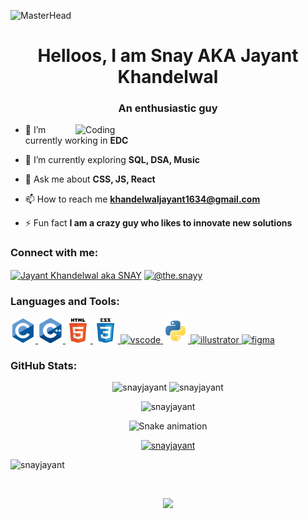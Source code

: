 ![MasterHead](https://user-images.githubusercontent.com/74038190/225813708-98b745f2-7d22-48cf-9150-083f1b00d6c9.gif)
<h1 align="center">Helloos, I am Snay AKA Jayant Khandelwal</h1>
<h3 align="center">An enthusiastic guy </h3>
<img align="right" alt="Coding" width="400" src="https://user-images.githubusercontent.com/74038190/235224431-e8c8c12e-6826-47f1-89fb-2ddad83b3abf.gif">

- 🔭 I’m currently working in **EDC**

- 🌱 I’m currently exploring **SQL, DSA, Music**

- 💬 Ask me about **CSS, JS, React**

- 📫 How to reach me **khandelwaljayant1634@gmail.com**

- ⚡ Fun fact **I am a crazy guy who likes to innovate new solutions**

<h3 align="left">Connect with me:</h3>
<p align="left">
<a href="https://www.linkedin.com/in/jayant-khandelwal-94277725b/" target="blank"><img align="center" src="https://user-images.githubusercontent.com/74038190/235294012-0a55e343-37ad-4b0f-924f-c8431d9d2483.gif" alt="Jayant Khandelwal aka SNAY" height="30" width="40" /></a>
<a href="https://www.instagram.com/the.snayy/" target="blank"><img align="center" src="https://user-images.githubusercontent.com/74038190/235294013-a33e5c43-a01c-43f6-b44d-a406d8b4ab75.gif" alt="@the.snayy" height="30" width="40" /></a>
</p>

<h3 align="left">Languages and Tools:</h3>
<p align="left">
  <a href="https://www.cprogramming.com/" target="_blank" rel="noreferrer"> <img src="https://raw.githubusercontent.com/devicons/devicon/master/icons/c/c-original.svg" alt="c" width="40" height="40"/> </a> 
  <a href="https://www.w3schools.com/cpp/" target="_blank" rel="noreferrer"> <img src="https://raw.githubusercontent.com/devicons/devicon/master/icons/cplusplus/cplusplus-original.svg" alt="cplusplus" width="40" height="40"/> </a>
  <a href="https://www.w3.org/html/" target="_blank" rel="noreferrer"> <img src="https://raw.githubusercontent.com/devicons/devicon/master/icons/html5/html5-original-wordmark.svg" alt="html5" width="40" height="40"/> </a> 
  <a href="https://www.w3schools.com/css/" target="_blank" rel="noreferrer"> <img src="https://raw.githubusercontent.com/devicons/devicon/master/icons/css3/css3-original-wordmark.svg" alt="css3" width="40" height="40"/> </a>
  <a href="https://code.visualstudio.com/" target="_blank" rel="noreferrer"> <img src="https://user-images.githubusercontent.com/74038190/212257465-7ce8d493-cac5-494e-982a-5a9deb852c4b.gif" alt="vscode" width="40" height="40"/> </a>
  <a href="https://www.python.org" target="_blank" rel="noreferrer"> <img src="https://raw.githubusercontent.com/devicons/devicon/master/icons/python/python-original.svg" alt="python" width="40" height="40"/> </a>
  <a href="https://www.adobe.com/in/products/illustrator.html" target="_blank" rel="noreferrer"> <img src="https://www.vectorlogo.zone/logos/adobe_illustrator/adobe_illustrator-icon.svg" alt="illustrator" width="40" height="40"/> </a>
  <a href="https://www.figma.com/" target="_blank" rel="noreferrer"> <img src="https://www.vectorlogo.zone/logos/figma/figma-icon.svg" alt="figma" width="40" height="40"/> </a> 
</p>

<h3 align="left">GitHub Stats:</h3>
<p align="center">
  <img src="https://github-readme-stats.vercel.app/api?username=snayjayant&show_icons=true&theme=radical&locale=en" alt="snayjayant" width="48%"/>
  <img src="https://github-readme-streak-stats.herokuapp.com/?user=snayjayant&theme=radical" alt="snayjayant" width="48%"/>
</p>

<p align="center">
  <img src="https://github-readme-stats.vercel.app/api/top-langs?username=snayjayant&show_icons=true&theme=radical&layout=compact&hide=css" alt="snayjayant"/>
</p>

<p align="center">
  <img src="https://raw.githubusercontent.com/snayjayant/snake-for-readme/main/snakegame.svg" alt="Snake animation" />
</p>

<p align="center"> <a href="https://github.com/ryo-ma/github-profile-trophy"><img src="https://github-profile-trophy.vercel.app/?username=snayjayant&theme=darkhub&no-frame=true&no-bg=true&margin-w=4" alt="snayjayant" /></a> </p>

<!-- Profile Views -->
<p align="left"> <img src="https://komarev.com/ghpvc/?username=snayjayant&label=Profile%20views&color=fe3410&style=flat" alt="snayjayant" /> </p> <br>

<!-- Footer -->
<p align="center">
  <img src="https://capsule-render.vercel.app/api?type=waving&color=gradient&height=100&width=1000&section=footer"/>
</p>
